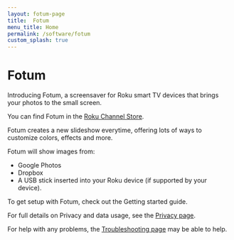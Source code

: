 ```yaml
---
layout: fotum-page
title:  Fotum
menu_title: Home
permalink: /software/fotum
custom_splash: true
---
```


#  Fotum

Introducing Fotum, a screensaver for Roku smart TV devices that brings your photos to the small screen.

You can find Fotum in the [Roku Channel Store](https://channelstore.roku.com/details/109033/fotumhttps://channelstore.roku.com/details/109033/fotum).

Fotum creates a new slideshow everytime, offering lots of ways to customize colors, effects and more.

Fotum will show images from:

- Google Photos
- Dropbox
- A USB  stick inserted into your Roku device (if supported by your device).

To get setup with Fotum, check out the Getting started guide.

For full details on Privacy and data usage, see the [Privacy page](/software/fotum/privacy).

For help with any problems, the [Troubleshooting page](/software/fotum/troubleshooting) may be able to help.